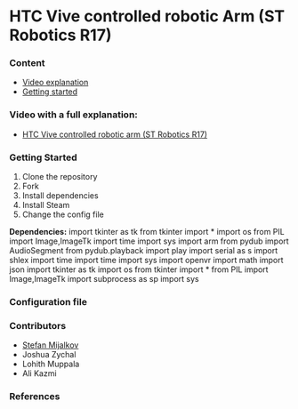 # HTC Vive controlled robotic Arm (ST Robotics R17)

### Content
- [Video explanation](#video-with-a-full-explanation)
- [Getting started](#getting-started)

### **Video with a full explanation:**
- [HTC Vive controlled robotic arm (ST Robotics R17)](https://www.youtube.com/watch?v=tr84YwzHvdM)

### **Getting Started**

1. Clone the repository
2. Fork
3. Install dependencies
4. Install Steam
5. Change the config file

**Dependencies:**
import tkinter as tk
from tkinter import * 
import os
from PIL import Image,ImageTk
import time
import sys
import arm
from pydub import AudioSegment
from pydub.playback import play
import serial as s
import shlex
import time
import time
import sys
import openvr
import math
import json
import tkinter as tk
import os
from tkinter import * 
from PIL import Image,ImageTk
import subprocess as sp
import sys



### **Configuration file**



### **Contributors**
- [Stefan Mijalkov](https://smijal.github.io/)
- Joshua Zychal
- Lohith Muppala
- Ali Kazmi

### **References**

